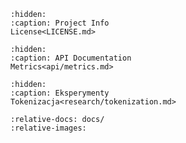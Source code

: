 ```{toctree}
:hidden:
:caption: Project Info
License<LICENSE.md>
```

```{toctree}
:hidden:
:caption: API Documentation
Metrics<api/metrics.md>
```

```{toctree}
:hidden:
:caption: Eksperymenty
Tokenizacja<research/tokenization.md>
```

```{include} ../README.md
:relative-docs: docs/
:relative-images:
```
